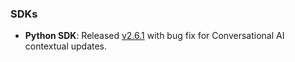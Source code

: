 ### SDKs

- **Python SDK**: Released [v2.6.1](https://github.com/elevenlabs/elevenlabs-python/releases) with bug fix for Conversational AI contextual updates.
